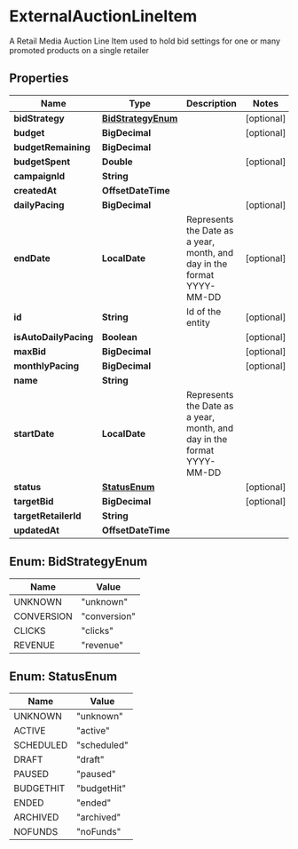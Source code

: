 

# ExternalAuctionLineItem

A Retail Media Auction Line Item used to hold bid settings for one or many promoted products on a single retailer

## Properties

| Name | Type | Description | Notes |
|------------ | ------------- | ------------- | -------------|
|**bidStrategy** | [**BidStrategyEnum**](#BidStrategyEnum) |  |  [optional] |
|**budget** | **BigDecimal** |  |  [optional] |
|**budgetRemaining** | **BigDecimal** |  |  |
|**budgetSpent** | **Double** |  |  [optional] |
|**campaignId** | **String** |  |  |
|**createdAt** | **OffsetDateTime** |  |  |
|**dailyPacing** | **BigDecimal** |  |  [optional] |
|**endDate** | **LocalDate** | Represents the Date as a year, month, and day in the format YYYY-MM-DD |  [optional] |
|**id** | **String** | Id of the entity |  [optional] |
|**isAutoDailyPacing** | **Boolean** |  |  [optional] |
|**maxBid** | **BigDecimal** |  |  [optional] |
|**monthlyPacing** | **BigDecimal** |  |  [optional] |
|**name** | **String** |  |  |
|**startDate** | **LocalDate** | Represents the Date as a year, month, and day in the format YYYY-MM-DD |  |
|**status** | [**StatusEnum**](#StatusEnum) |  |  [optional] |
|**targetBid** | **BigDecimal** |  |  [optional] |
|**targetRetailerId** | **String** |  |  |
|**updatedAt** | **OffsetDateTime** |  |  |



## Enum: BidStrategyEnum

| Name | Value |
|---- | -----|
| UNKNOWN | &quot;unknown&quot; |
| CONVERSION | &quot;conversion&quot; |
| CLICKS | &quot;clicks&quot; |
| REVENUE | &quot;revenue&quot; |



## Enum: StatusEnum

| Name | Value |
|---- | -----|
| UNKNOWN | &quot;unknown&quot; |
| ACTIVE | &quot;active&quot; |
| SCHEDULED | &quot;scheduled&quot; |
| DRAFT | &quot;draft&quot; |
| PAUSED | &quot;paused&quot; |
| BUDGETHIT | &quot;budgetHit&quot; |
| ENDED | &quot;ended&quot; |
| ARCHIVED | &quot;archived&quot; |
| NOFUNDS | &quot;noFunds&quot; |



